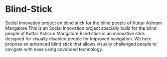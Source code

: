 # Blind-Stick
Social Innovation project on blind stick for         the blind people of Kuttar Ashram     Mangalore   This is an Social Innovation project specially build for the blind people of Kuttar Ashram Mangalore Blind stick is an innovative stick designed for visually disabled people for improved navigation.  We here propose an advanced blind stick that allows visually challenged people to navigate with ease using advanced technology.

